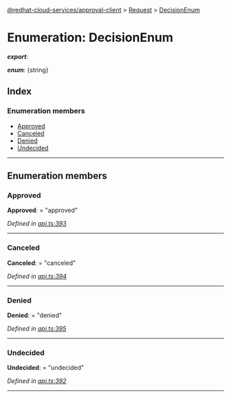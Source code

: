 [@redhat-cloud-services/approval-client](../README.md) > [Request](../modules/request.md) > [DecisionEnum](../enums/request.decisionenum.md)

# Enumeration: DecisionEnum

*__export__*: 

*__enum__*: {string}

## Index

### Enumeration members

* [Approved](request.decisionenum.md#approved)
* [Canceled](request.decisionenum.md#canceled)
* [Denied](request.decisionenum.md#denied)
* [Undecided](request.decisionenum.md#undecided)

---

## Enumeration members

<a id="approved"></a>

###  Approved

**Approved**:  = "approved"

*Defined in [api.ts:393](https://github.com/RedHatInsights/javascript-clients/blob/master/packages/approval/api.ts#L393)*

___
<a id="canceled"></a>

###  Canceled

**Canceled**:  = "canceled"

*Defined in [api.ts:394](https://github.com/RedHatInsights/javascript-clients/blob/master/packages/approval/api.ts#L394)*

___
<a id="denied"></a>

###  Denied

**Denied**:  = "denied"

*Defined in [api.ts:395](https://github.com/RedHatInsights/javascript-clients/blob/master/packages/approval/api.ts#L395)*

___
<a id="undecided"></a>

###  Undecided

**Undecided**:  = "undecided"

*Defined in [api.ts:392](https://github.com/RedHatInsights/javascript-clients/blob/master/packages/approval/api.ts#L392)*

___

